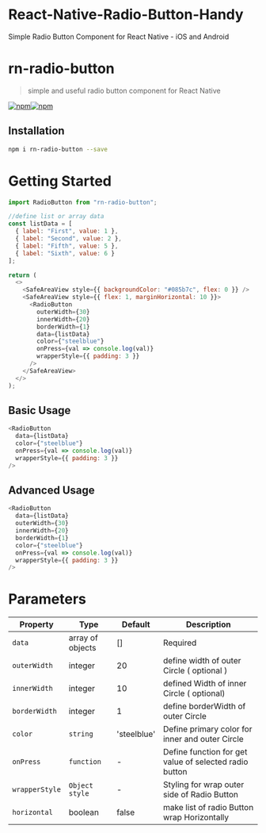# React-Native-Radio-Button-Handy

Simple Radio Button Component for React Native - iOS and Android

# rn-radio-button

> simple and useful radio button component for React Native

[![npm](https://img.shields.io/npm/v/rn-radio-button.svg)]()[![npm](https://img.shields.io/npm/l/rn-radio-button.svg)]()

## Installation

```sh
npm i rn-radio-button --save
```

# Getting Started

```js
import RadioButton from "rn-radio-button";

//define list or array data
const listData = [
  { label: "First", value: 1 },
  { label: "Second", value: 2 },
  { label: "Fifth", value: 5 },
  { label: "Sixth", value: 6 }
];

return (
  <>
    <SafeAreaView style={{ backgroundColor: "#085b7c", flex: 0 }} />
    <SafeAreaView style={{ flex: 1, marginHorizontal: 10 }}>
      <RadioButton
        outerWidth={30}
        innerWidth={20}
        borderWidth={1}
        data={listData}
        color={"steelblue"}
        onPress={val => console.log(val)}
        wrapperStyle={{ padding: 3 }}
      />
    </SafeAreaView>
  </>
);
```

## Basic Usage

```js
<RadioButton
  data={listData}
  color={"steelblue"}
  onPress={val => console.log(val)}
  wrapperStyle={{ padding: 3 }}
/>
```

## Advanced Usage

```js
<RadioButton
  data={listData}
  outerWidth={30}
  innerWidth={20}
  borderWidth={1}
  color={"steelblue"}
  onPress={val => console.log(val)}
  wrapperStyle={{ padding: 3 }}
/>
```

# Parameters

| Property       | Type             | Default     | Description                                            |
| -------------- | ---------------- | ----------- | ------------------------------------------------------ |
| `data`         | array of objects | []          | Required                                               |
| `outerWidth`   | integer          | 20          | define width of outer Circle ( optional )              |
| `innerWidth`   | integer          | 10          | defined Width of inner Circle ( optional)              |
| `borderWidth`  | integer          | 1           | define borderWidth of outer Circle                     |
| `color`        | `string`         | 'steelblue' | Define primary color for inner and outer Circle        |
| `onPress`      | `function`       | -           | Define function for get value of selected radio button |
| `wrapperStyle` | `Object style`   | -           | Styling for wrap outer side of Radio Button            |
| `horizontal`   | boolean          | false       | make list of radio Button wrap Horizontally            |
